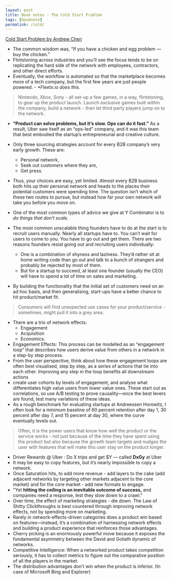 ```yaml
---
layout: post
title: Book notes - The Cold Start Problem
tags: [booknote]
permalink: /cold/
---
```


[Cold Start Problem by Andrew Chen](https://a16z.com/book/the-cold-start-problem/)

- The common wisdom was, “If you have a chicken and egg problem — buy the chicken.”
- Flintstoning across industries and you’ll see the focus tends to be on replicating the hard side of the network with employees, contractors, and other direct efforts.
- Eventually, the workflow is automated so that the marketplace becomes more of a tech company, but the first few years are just people powered. - _*Fleetx.io does this._

> Nintendo, Xbox, Sony - all set-up a few games, in a way, flintstoning, to gear up the product launch. Launch exclusive games built within the company, build a network - then let third party players jump on to the network.

-  **“Product can solve problems, but it’s slow. Ops can do it fast.”** As a result, Uber saw itself as an “ops-led” company, and it was this team that best embodied the startup’s entrepreneurial and creative culture.
-  Only three sourcing strategies account for every B2B company’s very early growth. These are: 
    - Personal network,
    - Seek out customers where they are, 
    - Get press.
- Thus, your choices are easy, yet limited. Almost every B2B business both hits up their personal network and heads to the places their potential customers were spending time. The question isn’t which of these two routes to pursue, but instead how far your own network will take you before you move on.

-  One of the most common types of advice we give at Y Combinator is to *do things that don’t scale.* 
- The most common unscalable thing founders have to do at the start is to recruit users manually. Nearly all startups have to. You can’t wait for users to come to you. You have to go out and get them. There are two reasons founders resist going out and recruiting users individually:
    - One is a combination of shyness and laziness. They’d rather sit at home writing code than go out and talk to a bunch of strangers and probably be rejected by most of them. 
    - But for a startup to succeed, at least one founder (usually the CEO) will have to spend a lot of time on sales and marketing.
- By building the functionality that the initial set of customers need on an ad hoc basis, and then generalising, start-ups have a better chance to hit product/market fit.

> Consumers will find unexpected use cases for your product/service - sometimes, might pull it into a grey area.

-  There are a trio of network effects: 
    - Engagement
    - Acquisition
    - Economics.
-  Engagement Effects:  This process can be modelled as an “engagement loop” that describes how users derive value from others in a network in a step-by step process.
-  From the user perspective, think about how these engagement loops are often best visualised, step by step, as a series of actions that tie into each other. Improving any step in the loop benefits all downstream actions
-  create user cohorts by levels of engagement, and analyse what differentiates high value users from lower value ones. These start out as correlations, so use A/B testing to prove causality—once the best levers are found, test many variations of these ideas. 
-  As a rough benchmark for evaluating startups at Andreessen Horowitz, I often look for a minimum baseline of 60 percent retention after day 1, 30 percent after day 7, and 15 percent at day 30, where the curve eventually levels out.

> Often, it is the power users that know how well the product or the service works - not just because of the time they have spent using the product but also because the growth team targets and nudges the user with features that will make this user stay on the product longer. 

- Driver Rewards @ Uber : Do X trips and get $Y — called **DxGy** at Uber
- It may be easy to copy features, but it’s nearly impossible to copy a network.
- Once Saturation hits, to add more revenue - add layers to the cake (add adjacent networks by targeting other markets adjacent to the core market) and for the core market - add new formats to engage. 
- "Yet **hitting the ceiling is an inevitable outcome of success,** and companies need a response, lest they slow down to a crawl."
- Over time, the effect of marketing strategies - die down. The Law of Shitty Clickthroughs is best countered through improving network effects, not by spending more on marketing.
- Rarely in network-effects-driven categories does a product win based on features—instead, it’s a combination of harnessing network effects and building a product experience that reinforces those advantages.
- Cherry picking is an enormously powerful move because it exposes the fundamental asymmetry between the David and Goliath dynamic of networks.
- Competitive Intelligence: When a networked product takes competition seriously, it has to collect metrics to figure out the comparative position of all the players in the market.
- The distribution advantages don’t win when the product is inferior. (In case of Microsoft Bing and Explorer)
